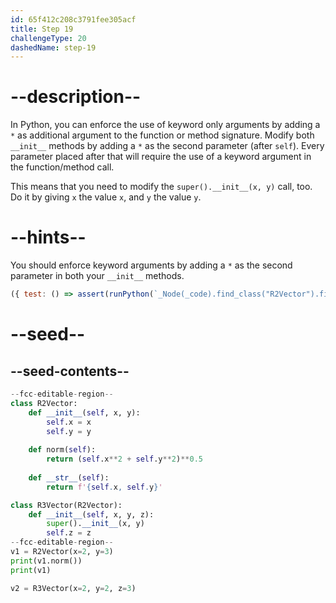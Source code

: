 ```yaml
---
id: 65f412c208c3791fee305acf
title: Step 19
challengeType: 20
dashedName: step-19
---
```


# --description--

In Python, you can enforce the use of keyword only arguments by adding a `*` as additional argument to the function or method signature. Modify both `__init__` methods by adding a `*` as the second parameter (after `self`). Every parameter placed after that will require the use of a keyword argument in the function/method call.

This means that you need to modify the `super().__init__(x, y)` call, too. Do it by giving `x` the value `x`, and `y` the value `y`.

# --hints--

You should enforce keyword arguments by adding a `*` as the second parameter in both your `__init__` methods.

```js
({ test: () => assert(runPython(`_Node(_code).find_class("R2Vector").find_function("__init__").has_args("self, *, x, y")`)) })
```

# --seed--

## --seed-contents--

```py
--fcc-editable-region--
class R2Vector:
    def __init__(self, x, y):
        self.x = x
        self.y = y
        
    def norm(self):
        return (self.x**2 + self.y**2)**0.5
        
    def __str__(self):
        return f'{self.x, self.y}'

class R3Vector(R2Vector):
    def __init__(self, x, y, z):
        super().__init__(x, y)
        self.z = z
--fcc-editable-region--
v1 = R2Vector(x=2, y=3)
print(v1.norm())
print(v1)

v2 = R3Vector(x=2, y=2, z=3)

```
